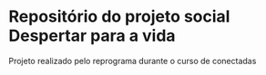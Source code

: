 # Repositório do projeto social Despertar para a vida
Projeto realizado pelo reprograma durante o curso de conectadas

